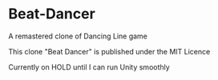 # Beat-Dancer
A remastered clone of Dancing Line game

This clone "Beat Dancer" is published under the MIT Licence

Currently on HOLD until I can run Unity smoothly
